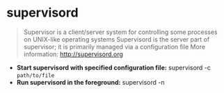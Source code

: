 # supervisord
> Supervisor is a client/server system for controlling some processes on UNIX-like operating systems
> Supervisord is the server part of supervisor; it is primarily managed via a configuration file
> More information: <http://supervisord.org>
- **Start supervisord with specified configuration file:**
supervisord -c `path/to/file`
- **Run supervisord in the foreground:**
supervisord -n
